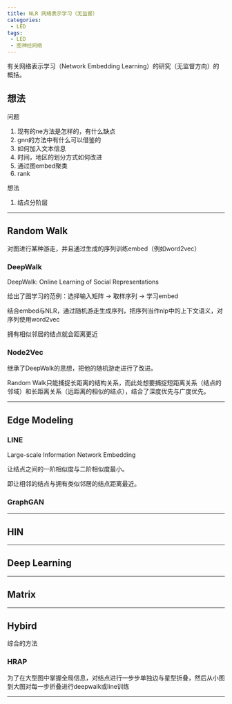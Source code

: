 ```yaml
---
title: NLR 网络表示学习（无监督）
categories:
 - LED
tags:
 - LED
 - 图神经网络
---
```


有关网络表示学习（Network Embedding Learning）的研究（无监督方向）的概括。

<!--more-->

## 想法

问题

1. 现有的ne方法是怎样的，有什么缺点
2. gnn的方法中有什么可以借鉴的
3. 如何加入文本信息
4. 时间，地区的划分方式如何改进
5. 通过图embed聚类
6. rank

想法

1. 结点分阶层

---



## Random Walk

对图进行某种游走，并且通过生成的序列训练embed（例如word2vec）



### DeepWalk

DeepWalk: Online Learning of Social Representations

给出了图学习的范例：选择输入矩阵 -> 取样序列 -> 学习embed

结合embed与NLR，通过随机游走生成序列，把序列当作nlp中的上下文语义，对序列使用word2vec

拥有相似邻居的结点就会距离更近



### Node2Vec

继承了DeepWalk的思想，把他的随机游走进行了改进。

Random Walk只能捕捉长距离的结构关系，而此处想要捕捉短距离关系（结点的邻域）和长距离关系（远距离的相似的结点），结合了深度优先与广度优先。





---



## Edge Modeling



### LINE

Large-scale Information Network Embedding

让结点之间的一阶相似度与二阶相似度最小。

即让相邻的结点与拥有类似邻居的结点距离最近。



### GraphGAN



---



## HIN



-----



## Deep Learning



----



## Matrix



---



## Hybird

综合的方法



### HRAP

为了在大型图中掌握全局信息，对结点进行一步步单独边与星型折叠，然后从小图到大图对每一步折叠进行deepwalk或line训练

---

